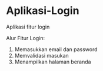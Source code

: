 # Aplikasi-Login
Aplikasi fitur login

Alur Fitur Login:
1. Memasukkan email dan password
2. Memvalidasi masukan
3. Menampilkan halaman beranda
